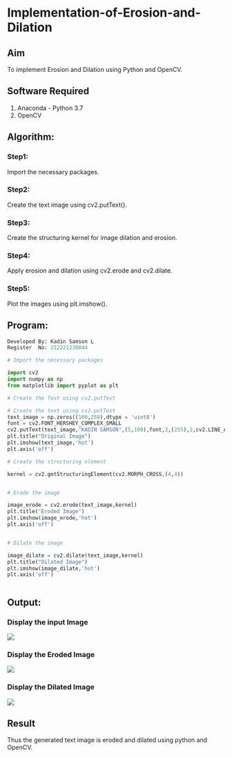 # Implementation-of-Erosion-and-Dilation
## Aim
To implement Erosion and Dilation using Python and OpenCV.
## Software Required
1. Anaconda - Python 3.7
2. OpenCV
## Algorithm:
### Step1:

Import the necessary packages.

### Step2:

Create the text image using cv2.putText().

### Step3:

Create the structuring kernel for image dilation and erosion.

### Step4:

Apply erosion and dilation using cv2.erode and cv2.dilate.

### Step5:

Plot the images using plt.imshow().

 
## Program:
```Python
Developed By: Kadin Samson L
Register  No: 212221230044
```

``` Python
# Import the necessary packages

import cv2
import numpy as np
from matplotlib import pyplot as plt

# Create the Text using cv2.putText

# Create the text using cv2.putText
text_image = np.zeros((100,250),dtype = 'uint8')
font = cv2.FONT_HERSHEY_COMPLEX_SMALL
cv2.putText(text_image,"KADIN SAMSON",(5,100),font,2,(255),2,cv2.LINE_AA) 
plt.title("Original Image")
plt.imshow(text_image,'hot')
plt.axis('off')

# Create the structuring element

kernel = cv2.getStructuringElement(cv2.MORPH_CROSS,(4,4))


# Erode the image

image_erode = cv2.erode(text_image,kernel)
plt.title("Eroded Image")
plt.imshow(image_erode,'hot')
plt.axis('off')


# Dilate the image

image_dilate = cv2.dilate(text_image,kernel)
plt.title("Dilated Image")
plt.imshow(image_dilate,'hot')
plt.axis('off')



```
## Output:

### Display the input Image

![](i1.png)

### Display the Eroded Image

![](i2.png)

### Display the Dilated Image

![](i3.png)

## Result
Thus the generated text image is eroded and dilated using python and OpenCV.
